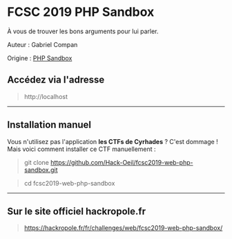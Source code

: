 # FCSC 2019 PHP Sandbox

À vous de trouver les bons arguments pour lui parler.


Auteur : Gabriel Compan

Origine : [PHP Sandbox](https://hackropole.fr/fr/challenges/web/fcsc2019-web-php-sandbox/)


## Accédez via l'adresse
> http://localhost




-----------

## Installation manuel
Vous n'utilisez pas l'application **les CTFs de Cyrhades** ? C'est dommage !
Mais voici comment installer ce CTF manuellement :

> git clone https://github.com/Hack-Oeil/fcsc2019-web-php-sandbox.git

> cd fcsc2019-web-php-sandbox


-----------

## Sur le site officiel hackropole.fr
> https://hackropole.fr/fr/challenges/web/fcsc2019-web-php-sandbox/